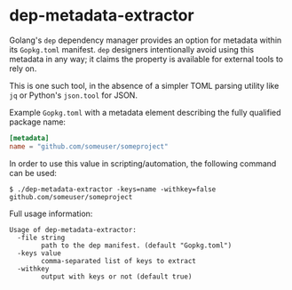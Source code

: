 # dep-metadata-extractor
Golang's `dep` dependency manager provides an option for metadata within its `Gopkg.toml` manifest.  `dep` designers
intentionally avoid using this metadata in any way; it claims the property is available for external tools to rely on.

This is one such tool, in the absence of a simpler TOML parsing utility like `jq` or
Python's `json.tool` for JSON.

Example `Gopkg.toml` with a metadata element describing the fully qualified package name:

```TOML
[metadata]
name = "github.com/someuser/someproject"
```

In order to use this value in scripting/automation, the following command can be used:

```commandline
$ ./dep-metadata-extractor -keys=name -withkey=false
github.com/someuser/someproject
```

Full usage information:

```commandline
Usage of dep-metadata-extractor:
  -file string
    	path to the dep manifest. (default "Gopkg.toml")
  -keys value
    	comma-separated list of keys to extract
  -withkey
    	output with keys or not (default true)
```
